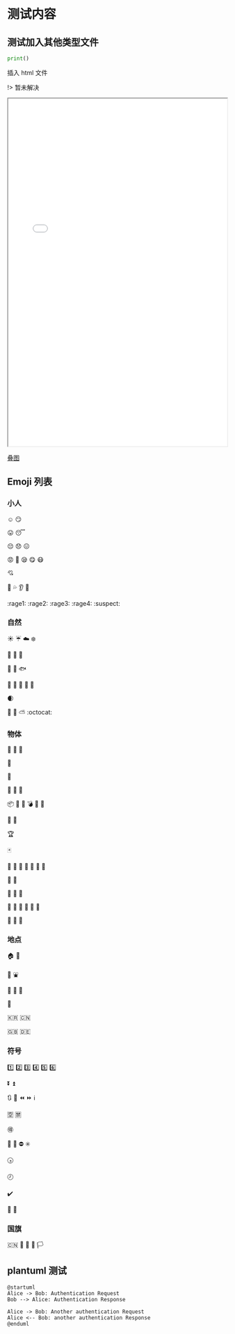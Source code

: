 # 测试内容

## 测试加入其他类型文件

```python
print()
```

插入 html 文件

!> 暂未解决

<iframe width="100%" height="800px" src="./test.html"></iframe>

[叠图](../Test/test.html ":include")


<!-- [filename](../Notes/Readme.md ':include') -->

## Emoji 列表

### 小人

:relaxed:
:smirk:

:stuck_out_tongue:
:sleeping:

:pensive:
:disappointed:
:confounded:

:rage:
:triumph:
:sleepy:
:yum:
:mask:

:cupid:

:dash:
:sweat_drops:
:ear:
:eyes:

:rage1:
:rage2:
:rage3:
:rage4:
:suspect:

### 自然

:sunny:
:umbrella:
:cloud:
:snowflake:

:tiger:
:koala:
:bear:

:octopus:
:tropical_fish:
:fish:

:fallen_leaf:
:herb:
:mushroom:
:cactus:
:palm_tree:

:waxing_crescent_moon:

:volcano:
:milky_way:
:partly_sunny:
:octocat:

### 物体

:bamboo:
:gift_heart:
:dolls:

:gift:

:minidisc:

:nut_and_bolt:
:hammer:
:seat:

:package:
:door:
:smoking:
:bomb:
:gun:
:hocho:

:microscope:
:telescope:

:trophy:

:black_joker:

:boot:
:shirt:
:tshirt:
:necktie:
:womans_clothes:
:dress:
:running_shirt_with_sash:

:pouch:
:purse:

:curry:
:fried_shrimp:
:bento:

:candy:
:lollipop:
:honey_pot:
:apple:
:green_apple:
:tangerine:

:eggplant:
:tomato:
:corn:

### 地点

:house:
:house_with_garden:

:ferris_wheel:
:fountain:

:suspension_railway:
:mountain_cableway:
:tractor:

:moyai:

:kr:
:cn:

:uk:
:de:

### 符号

:one:
:two:
:three:
:four:
:five:
:six:

:arrow_double_down:
:arrow_double_up:

:arrows_clockwise:
:arrows_counterclockwise:
:rewind:
:fast_forward:
:information_source:

:u7a7a:
:u7981:

:ideograph_advantage:

:no_pedestrians:
:children_crossing:
:no_entry:
:eight_spoked_asterisk:

:clock430:

:clock8:

:heavy_check_mark:

:large_blue_diamond:
:large_orange_diamond:

### 国旗

:cn:
:checkered_flag:
:triangular_flag_on_post:
:black_flag:
:white_flag:

## plantuml 测试

```plantuml
@startuml
Alice -> Bob: Authentication Request
Bob --> Alice: Authentication Response

Alice -> Bob: Another authentication Request
Alice <-- Bob: another authentication Response
@enduml
```
